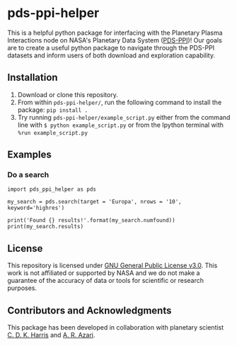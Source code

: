 # pds-ppi-helper
This is a helpful python package for interfacing with the Planetary Plasma Interactions node
on NASA's Planetary Data System ([PDS-PPI](https://pds-ppi.igpp.ucla.edu/))!
Our goals are to create a useful python package to navigate through the PDS-PPI datasets
and inform users of both download and exploration capability.

## Installation

1.  Download or clone this repository.
2.  From within `pds-ppi-helper/`, run the following command to install the package: `pip install .`
3.  Try running `pds-ppi-helper/example_script.py` either from the command line
    with `$ python example_script.py` or from the Ipython terminal with `%run example_script.py`

## Examples

### Do a search

    import pds_ppi_helper as pds
    
    my_search = pds.search(target = 'Europa', nrows = '10', keyword='highres')
    
    print('Found {} results!'.format(my_search.numfound))
    print(my_search.results)
    


## License
This repository is licensed under [GNU General Public License v3.0](https://www.gnu.org/licenses/gpl-3.0.en.html).
This work is not affiliated or supported by NASA and we do not make a guarantee of the accuracy of data or tools for scientific or research purposes.

## Contributors and Acknowledgments 
This package has been developed in collaboration with planetary scientist [C. D. K. Harris](https://github.com/cdkharris) and [A. R. Azari](https://github.com/astro-abby).

